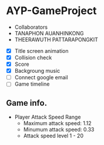 # AYP-GameProject

* Collaborators
 * TANAPHON AUANHINKONG
 * THEERAWUTH PATTARAPONGKIT

- [x] Title screen animation
- [x] Collision check
- [x] Score
- [x] Backgroung music
- [ ] Connect google email
- [ ] Game timeline

## Game info.
- Player Attack Speed Range
  - Maximum attack speed: 1.12
  - Minumum attack speed: 0.33
  - Attack speed level 1 - 20
